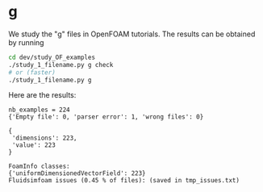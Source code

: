 # g

We study the "g" files in OpenFOAM tutorials. The results can be obtained
by running

```sh
cd dev/study_OF_examples
./study_1_filename.py g check
# or (faster)
./study_1_filename.py g
```

Here are the results:

```
nb_examples = 224
{'Empty file': 0, 'parser error': 1, 'wrong files': 0}

{
 'dimensions': 223,
 'value': 223
}

FoamInfo classes:
{'uniformDimensionedVectorField': 223}
Fluidsimfoam issues (0.45 % of files): (saved in tmp_issues.txt)

```
